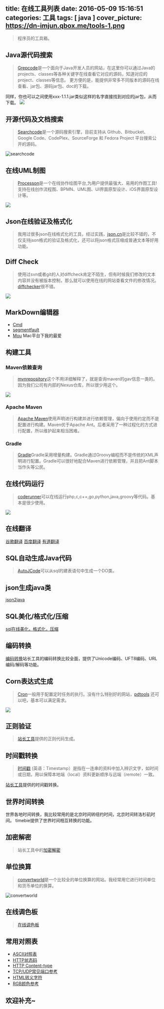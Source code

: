 title: 在线工具列表
date: 2016-05-09 15:16:51
categories: 工具
tags: [ java ]
cover_picture: https://dn-imjun.qbox.me/tools-1.png
---

> 程序员的工具箱。
<!-- more -->

## Java源代码搜索

>[Grepcode](http://grepcode.com/)是一个面向于Java开发人员的网站，在这里你可以通过Java的projects、classes等各种关键字在线查看它对应的源码，知道对应的project、classes等信息。 更方便的是，能提供非常多不同版本的源码在线查看、jar包、源码jar包、doc的下载。 



同样，你也可以之间使用xxx-1.1.1.jar类似这样的名字直接找到对应的jar包，从而下载。
![](http://www.hollischuang.com/wp-content/uploads/2016/04/grepcode1-1024x279.png)

## 开源代码及文档搜索
>[Searchcode](https://searchcode.com/)是一个源码搜索引擎，目前支持从 Github、Bitbucket、Google Code、CodePlex、SourceForge 和 Fedora Project 平台搜索公开的源码。

![searchcode](http://www.hollischuang.com/wp-content/uploads/2016/04/grepcode1-1024x279.png)

## 在线UML制图
>[Processon](https://www.processon.com/)是一个在线协作绘图平台,为用户提供最强大、易用的作图工具!支持在线创作流程图、BPMN、UML图、UI界面原型设计、iOS界面原型设计等。

![](http://www.hollischuang.com/wp-content/uploads/2016/04/processon.png)

## Json在线验证及格式化
>我用过很多json在线格式化的工具，经过实践，[json.cn](http://json.cn/)是比较不错的，不仅支持json格式的验证及格式化，还可以将json格式压缩成普通文本等好用功能。

## Diff Check
>使用过svn或者git的人对diffcheck肯定不陌生，但有时候我们修改的文本内容并没有被版本控制，那么就可以使用在线的网站查看文件的修改情况。[diffchecker](https://www.diffchecker.com/)很不错。

![](http://www.hollischuang.com/wp-content/uploads/2016/04/differ-1024x612.png)

## MarkDown编辑器
- [Cmd](https://www.zybuluo.com/mdeditor)
- [segmentfault](https://segmentfault.com/write?freshman=1)
- [Mou](http://25.io/mou/) Mac平台下我的最爱

## 构建工具

### Maven依赖查询
> [mvnrepository](http://mvnrepository.com/)这个不用详细解释了，就是查询maven的gav信息一类的。因为我们公司有内部的Nexus仓库，所以很少用这个。

![](http://www.hollischuang.com/wp-content/uploads/2016/04/log4j1.png)

### Apache Maven
>[Apache Maven](http://maven.apache.org/)使用声明进行构建并进行依赖管理，偏向于使用约定而不是配置进行构建。Maven优于Apache Ant。后者采用了一种过程化的方式进行配置，所以维护起来相当困难。

### Gradle
>[Gradle](http://www.gradle.org/)Gradle采用增量构建。Gradle通过Groovy编程而不是传统的XML声明进行配置。Gradle可以很好地配合Maven进行依赖管理，并且把Ant脚本当作头等公民。

## 在线代码运行
>[coderunner](http://tool.lu/coderunner/)可以在线运行php,c,c++,go,python,java,groovy等代码。基本是很少使用。

![](http://www.hollischuang.com/wp-content/uploads/2016/04/coderunner-1024x178.png)

## 在线翻译
[谷歌翻译](https://translate.google.cn/)
[百度翻译](http://fanyi.baidu.com/)
[有道翻译](http://fanyi.youdao.com/)

## SQL自动生成Java代码
>[AutoJCode](http://www.autojcode.com/code/sql2class.jsp)可以从sql的建表语句中生成一个DO类。

## json生成java类
[json2java](http://www.bejson.com/json2javapojo/)

## SQL美化/格式化/压缩
[sql在线美化，格式化，压缩](http://tool.lu/sql/)

## 编码转换
[编码转换](http://tool.chinaz.com/tools/unicode.aspx)站长工具的编码转换比较全面，提供了Unicode编码、UFT8编码、URL编码/解码等功能。

## Corn表达式生成
>[Cron](https://zh.wikipedia.org/zh-sg/Cron)一般用于配置定时任务的执行。没有什么特别好的网站，[pdtools](http://www.pdtools.net/tools/becron.jsp)  还可以吧，基本可以满足需求。

![](http://www.hollischuang.com/wp-content/uploads/2016/04/corn.png)

## 正则验证
>[站长工具](http://tool.chinaz.com/tools/regexgenerate)提供的正则代码生成。

## 时间戳转换

>[时间戳][1] (英语：Timestamp）是指在一连串的资料中加入辨识文字，如时间或日期，用以保障本地端（local）资料更新顺序与远端（remote）一致。

[站长工具][2]提供的时间戳转换。

## 世界时间转换

世界各地时间转换，我比较常用的是北京时间转纽约时间，北京时间转洛杉矶时间。 timebie提供了世界时间相互转换的功能。

## 加密解密
>站长工具中的[加密解密](http://tool.chinaz.com/tools/textencrypt.aspx)


## 单位换算

>[convertworld](http://www.convertworld.com/zh-hans/)是一个比较全的单位换算的网站。我经常用它进行时间单位和货币单位的换算。

![convertworld](http://www.hollischuang.com/wp-content/uploads/2016/04/convertworld.png)

## 在线调色板

>[在线调色板](http://tool.chinaz.com/Tools/OnlineColor.aspx)

## 常用对照表

- [ASCII对照表](http://tool.oschina.net/commons?type=4)
- [HTTP状态码](http://tool.oschina.net/commons?type=5)
- [HTTP Content-type](http://tool.oschina.net/commons)
- [TCP/UDP常见端口参考](http://tool.oschina.net/commons?type=7)
- [HTML转义字符](http://tool.oschina.net/commons?type=2)
- [RGB颜色参考](http://tool.oschina.net/commons?type=3)

## 欢迎补充~

  [1]: https://zh.wikipedia.org/wiki/%E6%99%82%E9%96%93%E6%88%B3
  [2]: http://tool.chinaz.com/Tools/unixtime.aspx